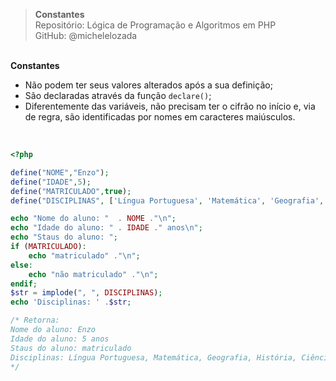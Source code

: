 > **Constantes**     
> Repositório: Lógica de Programação e Algoritmos em PHP   
> GitHub: @michelelozada
&nbsp;
     
&nbsp;    
**Constantes**
* Não podem ter seus valores alterados após a sua definição;
* São declaradas através da função `declare()`;
* Diferentemente das variáveis, não precisam ter o cifrão no início e, via de regra, são identificadas por nomes em caracteres maiúsculos.
&nbsp;
     
&nbsp;   
```php
<?php 

define("NOME","Enzo");
define("IDADE",5);
define("MATRICULADO",true);
define("DISCIPLINAS", ['Língua Portuguesa', 'Matemática', 'Geografia', 'História', 'Ciências']);

echo "Nome do aluno: "  . NOME ."\n";
echo "Idade do aluno: " . IDADE ." anos\n";
echo "Staus do aluno: ";
if (MATRICULADO):
    echo "matriculado" ."\n";
else:
    echo "não matriculado" ."\n";
endif;
$str = implode(", ", DISCIPLINAS);
echo 'Disciplinas: ' .$str;

/* Retorna: 
Nome do aluno: Enzo
Idade do aluno: 5 anos
Staus do aluno: matriculado
Disciplinas: Língua Portuguesa, Matemática, Geografia, História, Ciências
*/
```